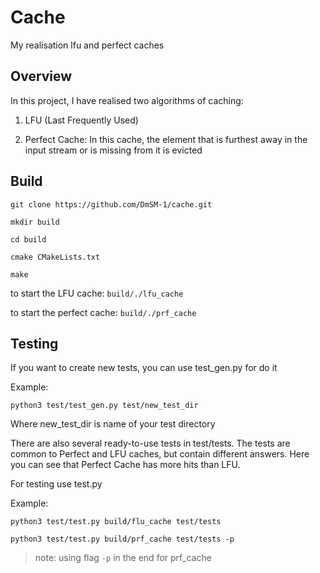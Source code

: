 # Cache
My realisation lfu and perfect caches

## Overview
In this project, I have realised two algorithms of caching:

1) LFU (Last Frequently Used)

2) Perfect Cache: In this cache, the element that is furthest away in the input stream or is missing from it is evicted

## Build

```
git clone https://github.com/DmSM-1/cache.git

mkdir build

cd build

cmake CMakeLists.txt

make
```

to start the LFU cache:
`build/./lfu_cache`

to start the perfect cache:
`build/./prf_cache`

## Testing
If you want to create new tests, you can use test_gen.py for do it

Example:

```
python3 test/test_gen.py test/new_test_dir
```

Where new_test_dir is name of your test directory

There are also several ready-to-use tests in test/tests. 
The tests are common to Perfect and LFU caches, but contain different answers.
Here you can see that Perfect Cache has more hits than LFU.

For testing use test.py

Example:
```
python3 test/test.py build/flu_cache test/tests

python3 test/test.py build/prf_cache test/tests -p
```
>note: using flag `-p` in the end for prf_cache





